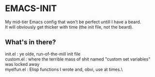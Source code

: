 # EMACS-INIT
My mid-tier Emacs config that won't be perfect untill I have a beard.\
It will obviously get thicker with time (the init file, not the beard).

## What's in there?
init.el    : ye olde, run-of-the-mill init file\
custom.el  : where the terrible mass of shit named "custom set variables" was locked away\
myelfun.el : Elisp functions I wrote and, obvi, use at times.\
